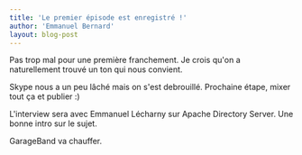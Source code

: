 ```yaml
---
title: 'Le premier épisode est enregistré !'
author: 'Emmanuel Bernard'
layout: blog-post
---
```

Pas trop mal pour une première franchement. Je crois qu'on a naturellement trouvé un ton qui nous convient.

Skype nous a un peu lâché mais on s'est debrouillé. Prochaine étape, mixer tout ça et publier :)

L'interview sera avec Emmanuel Lécharny sur Apache Directory Server. Une bonne intro sur le sujet.

GarageBand va chauffer.
